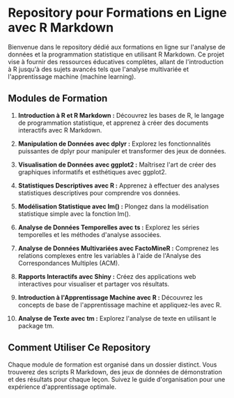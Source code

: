 # Repository pour Formations en Ligne avec R Markdown

Bienvenue dans le repository dédié aux formations en ligne sur l'analyse de données et la programmation statistique en utilisant R Markdown. Ce projet vise à fournir des ressources éducatives complètes, allant de l'introduction à R jusqu'à des sujets avancés tels que l'analyse multivariée et l'apprentissage machine (machine learning).

## Modules de Formation

1. **Introduction à R et R Markdown :** Découvrez les bases de R, le langage de programmation statistique, et apprenez à créer des documents interactifs avec R Markdown.

2. **Manipulation de Données avec dplyr :** Explorez les fonctionnalités puissantes de dplyr pour manipuler et transformer des jeux de données.

3. **Visualisation de Données avec ggplot2 :** Maîtrisez l'art de créer des graphiques informatifs et esthétiques avec ggplot2.

4. **Statistiques Descriptives avec R :** Apprenez à effectuer des analyses statistiques descriptives pour comprendre vos données.

5. **Modélisation Statistique avec lm() :** Plongez dans la modélisation statistique simple avec la fonction lm().

6. **Analyse de Données Temporelles avec ts :** Explorez les séries temporelles et les méthodes d'analyse associées.

7. **Analyse de Données Multivariées avec FactoMineR :** Comprenez les relations complexes entre les variables à l'aide de l'Analyse des Correspondances Multiples (ACM).

8. **Rapports Interactifs avec Shiny :** Créez des applications web interactives pour visualiser et partager vos résultats.

9. **Introduction à l'Apprentissage Machine avec R :** Découvrez les concepts de base de l'apprentissage machine et appliquez-les avec R.

10. **Analyse de Texte avec tm :** Explorez l'analyse de texte en utilisant le package tm.

## Comment Utiliser Ce Repository

Chaque module de formation est organisé dans un dossier distinct. Vous trouverez des scripts R Markdown, des jeux de données de démonstration et des résultats pour chaque leçon. Suivez le guide d'organisation pour une expérience d'apprentissage optimale.
